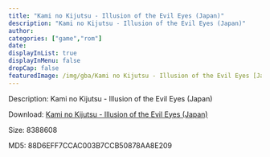 ```yaml
---
title: "Kami no Kijutsu - Illusion of the Evil Eyes (Japan)"
description: "Kami no Kijutsu - Illusion of the Evil Eyes (Japan)"
author: 
categories: ["game","rom"]
date: 
displayInList: true
displayInMenu: false
dropCap: false
featuredImage: /img/gba/Kami no Kijutsu - Illusion of the Evil Eyes [Japan].jpg
---
```


Description: Kami no Kijutsu - Illusion of the Evil Eyes (Japan)

Download: <a style="text-decoration:underline;" href="https://mega.nz/#!zOYiyAAJ!iKL0tOVUL2hIr6ZTgO3xasabb7HXHV_X2Q9oz9gXGGE" target = "_blank" rel = "nofollow" > Kami no Kijutsu - Illusion of the Evil Eyes (Japan)</a>

Size: 8388608

MD5: 88D6EFF7CCAC003B7CCB50878AA8E209

